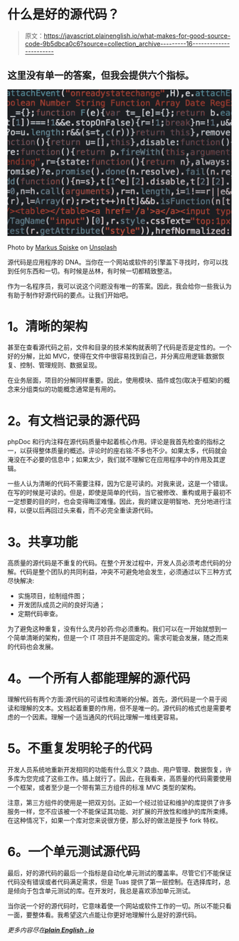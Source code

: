 # 什么是好的源代码？

> 原文：<https://javascript.plainenglish.io/what-makes-for-good-source-code-9b5dbca0c6?source=collection_archive---------16----------------------->

## 这里没有单一的答案，但我会提供六个指标。

![](img/2890cf8234e9cfcfb318463bd052be50.png)

Photo by [Markus Spiske](https://unsplash.com/@markusspiske?utm_source=medium&utm_medium=referral) on [Unsplash](https://unsplash.com?utm_source=medium&utm_medium=referral)

源代码是应用程序的 DNA。当你在一个网站或软件的引擎盖下寻找时，你可以找到任何东西和一切。有时候是丛林，有时候一切都精致整洁。

作为一名程序员，我可以说这个问题没有唯一的答案。因此，我会给你一些我认为有助于制作好源代码的要点。让我们开始吧。

# **1。清晰的架构**

甚至在查看源代码之前，文件和目录的技术架构就表明了代码是否是定性的。一个好的分解，比如 MVC，使得在文件中很容易找到自己，并分离应用逻辑:数据恢复、控制、管理规则、数据呈现。

在业务层面，项目的分解同样重要。因此，使用模块、插件或包(取决于框架)的概念来分组类似的功能概念通常是有用的。

# **2。有文档记录的源代码**

phpDoc 和行内注释在源代码质量中起着核心作用。评论是我首先检查的指标之一，以获得整体质量的概述。评论时的座右铭:不多也不少。如果太多，代码就会淹没在不必要的信息中；如果太少，我们就不理解它在应用程序中的作用及其逻辑。

一些人认为清晰的代码不需要注释，因为它是可读的。对我来说，这是一个错误。在写的时候是可读的。但是，即使是简单的代码，当它被修改、重构或用于最初不一定想要的目的时，也会变得晦涩难懂。因此，我的建议是明智地、充分地进行注释，以便以后再回过头来看，而不必完全重读源代码。

# **3。共享功能**

高质量的源代码是不重复的代码。在整个开发过程中，开发人员必须考虑代码的分解。代码是整个团队的共同利益，冲突不可避免地会发生，必须通过以下三种方式尽快解决:

*   实施项目，绘制组件图；
*   开发团队成员之间的良好沟通；
*   定期代码审查。

为了避免这种重复，没有什么灵丹妙药:你必须重构。我们可以在一开始就想到一个简单清晰的架构，但是一个 IT 项目并不是固定的。需求可能会发展，随之而来的代码也会发展。

# **4。一个所有人都能理解的源代码**

理解代码有两个方面:源代码的可读性和清晰的分解。首先，源代码是一个易于阅读和理解的文本。文档起着重要的作用，但不是唯一的。源代码的格式也是需要考虑的一个因素。理解一个适当通风的代码比理解一堆线更容易。

# **5。不重复发明轮子的代码**

开发人员系统地重新开发相同的功能有什么意义？路由、用户管理、数据恢复，许多库为您完成了这些工作。插上就行了。因此，在我看来，高质量的代码需要使用一个框架，或者至少是一个带有第三方组件的标准 MVC 类型的架构。

注意，第三方组件的使用是一把双刃剑。正如一个经过验证和维护的库提供了许多服务一样，您不应该被一个不能保证其功能、对扩展的开放性和维护的库所束缚。在这种情况下，如果一个库对您来说很方便，那么好的做法是授予 fork 特权。

# **6。一个单元测试源代码**

最后，好的源代码的最后一个指标是自动化单元测试的覆盖率。尽管它们不能保证代码没有错误或者代码满足需求，但是 Tuas 提供了第一层控制。在选择库时，总是倾向于包含单元测试的库。在开发时，我总是喜欢添加单元测试。

当你说一个好的源代码时，它意味着使一个网站或软件工作的一切。所以不能只看一面，要整体看。我希望这六点能让你更好地理解什么是好的源代码。

*更多内容尽在*[***plain English . io***](http://plainenglish.io/)